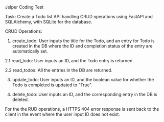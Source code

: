 Jelper Coding Test

Task: Create a Todo list API handling CRUD operations using FastAPI and SQLAlchemy, with SQLite for the database. 

CRUD Operations:
1. create_todo: User inputs the title for the Todo, and an entry for Todo is created in the DB where the ID and completion status of the entry are automatically set. 
   
2.1 read_todo: User inputs an ID, and the Todo entry is returned.

2.2 read_todos: All the entries in the DB are returned.

3. update_todo: User inputs an ID, and the boolean value for whether the Todo is completed is updated to "True".
  
4. delete_todo: User inputs an ID, and the corresponding entry in the DB is deleted.

For the the RUD operations, a HTTPS 404 error response is sent back to the client in the event where the user input ID does not exist.

